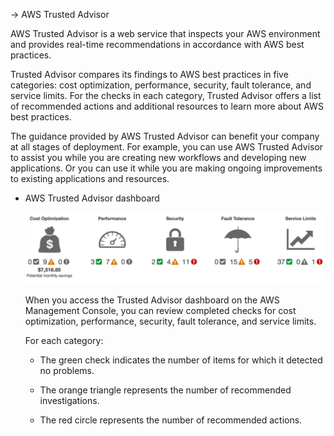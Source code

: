 -> AWS Trusted Advisor

AWS Trusted Advisor is a web service that inspects your AWS environment and provides real-time recommendations in accordance with AWS best practices.

Trusted Advisor compares its findings to AWS best practices in five categories: cost optimization, performance, security, fault tolerance, and service limits. For the checks in each category, Trusted Advisor offers a list of recommended actions and additional resources to learn more about AWS best practices. 

The guidance provided by AWS Trusted Advisor can benefit your company at all stages of deployment. For example, you can use AWS Trusted Advisor to assist you while you are creating new workflows and developing new applications. Or you can use it while you are making ongoing improvements to existing applications and resources.

- AWS Trusted Advisor dashboard
    
    <img src="./7.2 TA DASH.png">

    When you access the Trusted Advisor dashboard on the AWS Management Console, you can review completed checks for cost optimization, performance, security, fault tolerance, and service limits.

    For each category:

    - The green check indicates the number of items for which it detected no problems.

    - The orange triangle represents the number of recommended investigations.

    - The red circle represents the number of recommended actions.